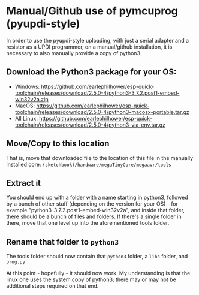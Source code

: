 # Manual/Github use of pymcuprog (pyupdi-style)
In order to use the pyupdi-style uploading, with just a serial adapter and a resistor as a UPDI programmer, on a manual/github installation, it is necessary to also manually provide a copy of python3.

## Download the Python3 package for your OS:
* Windows: https://github.com/earlephilhower/esp-quick-toolchain/releases/download/2.5.0-4/python3-3.7.2.post1-embed-win32v2a.zip
* MacOS: https://github.com/earlephilhower/esp-quick-toolchain/releases/download/2.5.0-4/python3-macosx-portable.tar.gz
* All Linux: https://github.com/earlephilhower/esp-quick-toolchain/releases/download/2.5.0-4/python3-via-env.tar.gz

## Move/Copy to this location
That is, move that downloaded file to the location of this file in the manually installed core: `(sketchbook)/hardware/megaTinyCore/megaavr/tools`

## Extract it
You should end up with a folder with a name starting in python3, followed by a bunch of other stuff (depending on the version for your OS) - for example "python3-3.7.2.post1-embed-win32v2a", and inside that folder, there should be a bunch of files and folders. If there's a single folder in there, move that one level up into the aforementioned tools folder. 

## Rename that folder to `python3`
The tools folder should now contain that `python3` folder, a `libs` folder, and `prog.py`

At this point - hopefully - it should now work. My understanding is that the linux one uses the system copy of python3; there may or may not be additional steps required on that end. 
